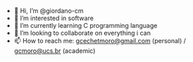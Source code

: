 - 👋 Hi, I’m @giordano-cm
- 👀 I’m interested in software
- 🌱 I’m currently learning C programming language
- 💞️ I’m looking to collaborate on everything i can
- 📫 How to reach me: gcechetmoro@gmail.com (personal) / gcmoro@ucs.br (academic)

<!---
giordano-cm/giordano-cm is a ✨ special ✨ repository because its `README.md` (this file) appears on your GitHub profile.
You can click the Preview link to take a look at your changes.
--->

